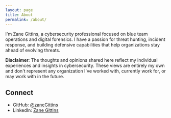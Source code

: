 ```yaml
---
layout: page
title: About
permalink: /about/
---
```

I'm Zane Gittins, a cybersecurity professional focused on blue team operations and digital forensics. I have a passion for threat hunting, incident response, and building defensive capabilities that help organizations stay ahead of evolving threats.

**Disclaimer**: The thoughts and opinions shared here reflect my individual experiences and insights in cybersecurity. These views are entirely my own and don't represent any organization I've worked with, currently work for, or may work with in the future.

## Connect

- GitHub: [@zaneGittins](https://github.com/zaneGittins)
- LinkedIn: [Zane Gittins](https://www.linkedin.com/in/zane-g-40291a152)